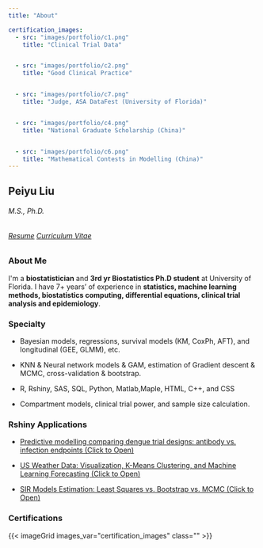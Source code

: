 ```yaml
---
title: "About"

certification_images:
  - src: "images/portfolio/c1.png"
    title: "Clinical Trial Data"


  - src: "images/portfolio/c2.png"
    title: "Good Clinical Practice"


  - src: "images/portfolio/c7.png"
    title: "Judge, ASA DataFest (University of Florida)"


  - src: "images/portfolio/c4.png"
    title: "National Graduate Scholarship (China)"


  - src: "images/portfolio/c6.png"
    title: "Mathematical Contests in Modelling (China)"
---
```


##  Peiyu Liu

###### M.S., Ph.D.
###### [Resume](files/Resume-PL-0925.pdf)      [Curriculum Vitae](files/CV-PL-0925.pdf)   


### About Me

I'm a **biostatistician** and **3rd yr Biostatistics Ph.D student** at University of Florida. I have 7+ years’ of experience in **statistics, machine learning methods, biostatistics computing, differential equations, clinical trial analysis and epidemiology**.

### Specialty

- Bayesian models, regressions, survival models (KM, CoxPh, AFT), and longitudinal (GEE, GLMM), etc.

- KNN & Neural network models & GAM, estimation of Gradient descent & MCMC, cross-validation & bootstrap.

- R, Rshiny, SAS, SQL, Python, Matlab,Maple, HTML, C++, and CSS

- Compartment models, clinical trial power, and sample size calculation.

### Rshiny Applications

- [Predictive modelling comparing dengue trial designs: antibody vs. infection endpoints (Click to Open)](https://peiyuliu.shinyapps.io/anpp-trial-comparison/)

- [US Weather Data: Visualization, K-Means Clustering, and Machine Learning Forecasting (Click to Open)](https://peiyuliu.shinyapps.io/us-weather-analysis/)

- [SIR Models Estimation: Least Squares vs. Bootstrap vs. MCMC (Click to Open)](https://peiyuliu.shinyapps.io/sir-estimation-comparison/)


### Certifications

{{< imageGrid images_var="certification_images" class=""   >}}